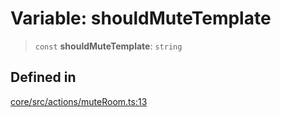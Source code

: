 # Variable: shouldMuteTemplate

> `const` **shouldMuteTemplate**: `string`

## Defined in

[core/src/actions/muteRoom.ts:13](https://github.com/ai16z/eliza/blob/c537cb3e848b54fcb914d8ef84924fa5fdeaec66/core/src/actions/muteRoom.ts#L13)
